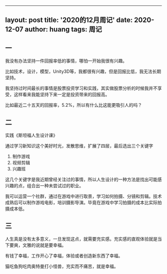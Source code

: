 
---
layout: post
title: '2020的12月周记'
date: 2020-12-07
author: huang
tags: 周记
---


## 一

我没有办法坚持一件回报率低的事情，哪怕一开始我很有兴趣。

比如技术，设计，模型，Unity3D等，我都很有兴趣，但是回报比低，我无法长期坚持。

我坚持过时间最长的事情是股票投资学习和实践，其实做股票分析的时候我并不享受，这样看来我能坚持下来一定是投资带来的回报高。

比如最近二十五天的回报率，5.2%，所以有什么比这能更吸引人的吗？

## 二

实践《斯坦福人生设计课》

通过学习新知识这个美好时光，发散思维，扩展了四层，最后选出三个关键字

1. 制作游戏
2. 视频剪辑
3. 兴趣班

这几个关键字是我近期曾经关注过的事情，所以人生设计的一种方法是找出可能感兴趣的点，组合出一种未尝试过的职业。

我可以运营一个社群，通过在游戏中进行取景，学习如何拍摄、分镜和剪辑。技术成熟后可以制作游戏电影，培训摄影导演。毕竟在游戏中学习拍摄的成本比实际拍摄成本低。

## 三

人生真是没有太多意义，一旦发现这点，就需要充实感。充实感的直观体验就是当下要爽，文雅的说就是要幸福。

有钱了幸福，工作开心了幸福，体验或者创造新东西了幸福。

猫吃鱼狗吃肉奥特曼打小怪兽，充实而不痛苦，就是幸福。
